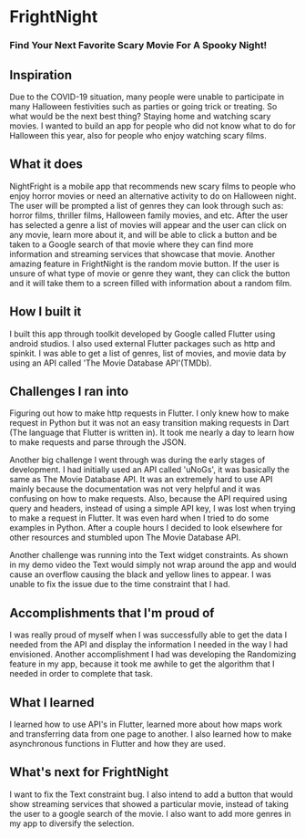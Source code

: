 # FrightNight
### Find Your Next Favorite Scary Movie For A Spooky Night!

## Inspiration
Due to the COVID-19 situation, many people were unable to participate in many Halloween festivities such as parties or going trick or treating. So what would be the next best thing? Staying home and watching scary movies. I wanted to build an app for people who did not know what to do for Halloween this year, also for people who enjoy watching scary films.

## What it does
NightFright is a mobile app that recommends new scary films to people who enjoy horror movies or need an alternative activity to do on Halloween night. The user will be prompted a list of genres they can look through such as: horror films, thriller films, Halloween family movies, and etc. After the user has selected a genre a list of movies will appear and the user can click on any movie, learn more about it, and will be able to click a button and be taken to a Google search of that movie where they can find more information and streaming services that showcase that movie.
Another amazing feature in FrightNight is the random movie button. If the user is unsure of what type of movie or genre they want, they can click the button and it will take them to a screen filled with information about a random film.

## How I built it
I built this app through toolkit developed by Google called Flutter using android studios. I also used external Flutter packages such as http and spinkit. I was able to get a list of genres, list of movies, and movie data by using an API called 'The Movie Database API'(TMDb).

## Challenges I ran into
Figuring out how to make http requests in Flutter. I only knew how to make request in Python but it was not an easy transition making requests in Dart (The language that Flutter is written in). It took me nearly a day to learn how to make requests and parse through the JSON.

Another big challenge I went through was during the early stages of development. I had initially used an API called 'uNoGs', it was basically the same as The Movie Database API. It was an extremely hard to use API mainly because the documentation was not very helpful and it was confusing on how to make requests. Also, because the API required using query and headers, instead of using a simple API key, I was lost when trying to make a request in Flutter. It was even hard when I tried to do some examples in Python. After a couple hours I decided to look elsewhere for other resources and stumbled upon The Movie Database API.

Another challenge was running into the Text widget constraints. As shown in my demo video the Text would simply not wrap around the app and would cause an overflow causing the black and yellow lines to appear. I was unable to fix the issue due to the time constraint that I had.

## Accomplishments that I'm proud of
I was really proud of myself when I was successfully able to get the data I needed from the API and display the information I needed in the way I had envisioned.
Another accomplishment I had was developing the Randomizing feature in my app, because it took me awhile to get the algorithm that I needed in order to complete that task.

## What I learned
I learned how to use API's in Flutter, learned more about how maps work and transferring data from one page to another. I also learned how to make asynchronous functions in Flutter and how they are used.

## What's next for FrightNight
I want to fix the Text constraint bug. I also intend to add a button that would show streaming services that showed a particular movie, instead of taking the user to a google search of the movie. I also want to add more genres in my app to diversify the selection.
